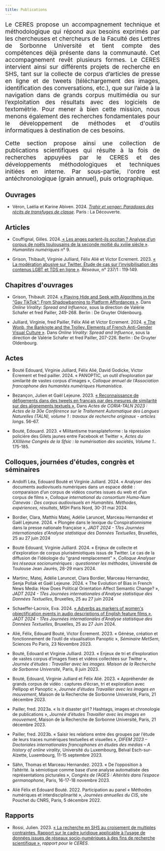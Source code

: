 ```yaml
---
title: Publications
---
```


<div style="position:relative; font-size:19px; text-align: justify; text-justify: inter-word;">Le CERES propose un accompagnement technique et méthodologique qui répond aux besoins exprimés par les chercheuses et chercheurs de la Faculté des Lettres de Sorbonne Université et tient compte des compétences déjà présente dans la communauté. Cet accompagnement revêt plusieurs formes. Le CERES intervient ainsi sur différents projets de recherche en SHS, tant sur la collecte de corpus d’articles de presse en ligne et de tweets (téléchargement des images, identification des conversations, etc.), que sur l’aide à la navigation dans de grands corpus multimédia ou sur l’exploitation des résultats avec des logiciels de textométrie. Pour mener à bien cette mission, nous menons également des recherches fondamentales pour le développement de méthodes et d'outils informatiques à destination de ces besoins.

Cette section propose ainsi une collection de publications scientifiques qui résulte à la fois de recherches appuyées par le CERES et des développements méthodologiques et techniques initiées en interne. Par sous-partie, l'ordre est antéchronologique (grain annuel), puis ortographique.</div>

## Ouvrages

- Véron, Laélia et Karine Abiven. 2024. [_Trahir et venger: Paradoxes des récits de transfuges de classe_](https://www.editionsladecouverte.fr/trahir_et_venger-9782348082610). Paris : La Découverte.

## Articles 

- Couffignal, Gilles. 2024.[ « Les anges parlent-ils occitan ? Analyse d’un corpus de noëls toulousains de la seconde moitié du xviiie siècle »](http://journals.openedition.org/revuehn/4043). _Humanités numériques_ n° 9.

- Grison, Thibault, Virginie Julliard, Félix Alié et Victor Ecrement. 2023. [« La modération abusive sur Twitter. Étude de cas sur l’invisibilisation des contenus LGBT et TDS en ligne »](https://shs.cairn.info/revue-reseaux-2023-1-page-119?lang=fr). _Réseaux_, n° 237/1 : 119‑149.

## Chapitres d'ouvrages

- Grison, Thibault. 2024. [« Playing Hide and Seek with Algorithms in the “Gay TikTok”: From Shadowbanning to Platform Affordances »](https://www.degruyter.com/document/doi/10.1515/9783111311371-013/html). Dans _Online Virality: Spread and Influence_, sous la direction de Valérie Schafer et fred Pailler, 249-268. Berlin : De Gruyter Oldenbourg.

- Julliard, Virginie, fred Pailler, Félix Alié et Victor Ecrement. 2024. [« The Wonb, the Banknote and the Trolley. Elements of French Anti-Gender Visual Culture »](https://www.degruyter.com/document/doi/10.1515/9783111311371-011/html). Dans _Online Virality: Spread and Influence_, sous la direction de Valérie Schafer et fred Pailler, 207-226. Berlin : De Gruyter Oldenbourg.

## Actes

- Bouté Edouard, Virginie Julliard, Félix Alié, David Godicke, Victor Écrement et fred pailler. 2024. « PANOPTIC, un outil d’exploration par similarité de vastes corpus d’images », _Colloque annuel de l’Association francophone des humanités numériques Humanistica_.

- Bezançon, Julien et Gaël Lejeune. 2023. [« Reconnaissance de défigements dans des tweets en français par des mesures de similarité sur des alignements textuels »](https://hal.science/hal-04130174/), Dans _Actes de CORIA-TALN 2023 : Actes de la 30e Conférence sur le Traitement Automatique des Langues Naturelles (TALN), volume 1 : travaux de recherche originaux - articles longs_. 56–67.

- Bouté, Edouard. 2023. « Militantisme transplateforme : la répression policière des Gilets jaunes entre Facebook et Twitter », _Actes du XXIIIème Congrès de la Sfsic : la numérisation des sociétés, Volume 1_.. 175-185.

## Colloques, journées d'études, congrès et séminaires

- Andolfi Léa, Edouard Bouté et Virginie Julliard. 2024. « Analyser des documents audiovisuels numériques dans un espace dédié : comparaison d’un corpus de vidéos courtes issues du web et d’un corpus de films », _Colloque international du consortium Huma-Num Canevas : Des corpus audiovisuels en Humanités. Méthodes, expériences, résultats_, MSH Paris Nord, 30-31 mai 2024.

- Bordier, Clara, Matthis Matej, Adélie Laruncet, Marceau Hernandez et Gaël Lejeune. 2024. « Plongée dans le lexique du Conspirationnisme dans la presse nationale française », _JADT 2024 - 17es Journées internationales d'Analyse statistique des Données Textuelles_, Bruxelles, 25 au 27 juin 2024

- Bouté Edouard, Virginie Julliard. 2024. « Enjeux de collecte et d’exploration de corpus plurisémiotiques issus de Twitter. Le cas de la diffusion de l’idéologie du "grand remplacement" », _Colloque Analyser les réseaux socionumériques : questionner les méthodes_, Université de Toulouse Jean Jaurès, 28-29 mars 2024.

- Martinc, Matej, Adélie Laruncet, Clara Bordier, Marceau Hernandez, Senja Pollak et Gaël Lejeune. 2024. « The Evolution of Bias in French News Media: How Does Political Orientation Affect Semantic Change? », _JADT 2024 - 17es Journées internationales d'Analyse statistique des Données Textuelles_, Bruxelles, 25 au 27 juin 2024

- Schaeffer-Lacroix, Eva. 2024. [« Adverbs as markers of women's objectification events in audio descriptions of English feature films »](https://hal.science/hal-04631271v1), _JADT 2024 - 17es Journées internationales d'Analyse statistique des Données Textuelles_, Bruxelles, 25 au 27 Juin 2024.

- Alié, Félix, Edouard Bouté, Victor Écrement. 2023. « Génèse, création et fonctionnement de l’outil de visualisation Panoptic », _Séminaire MetSem_, Sciences Po Paris, 23 Novembre 2023.

- Bouté, Edouard et Virginie Julliard. 2023. « Enjeux de tri et d’exploration de vastes corpus d’images fixes et vidéos collectées sur Twitter », _Journée d’études : Travailler avec les images. Maison de la Recherche de Sorbonne Université_, Paris, 8 juin 2023.

- Bouté, Edouard, Virginie Julliard et  Félix Alié. 2023. « Appréhender de grands corpus de vidéo : captures d’écran, tri et exploration avec Pellipop et Panoptic », _Journée d’études Travailler avec les images en mouvement_, Maison de la Recherche de Sorbonne Université, Paris, 21 décembre 2023.

- Pailler, fred. 2023a. « Is it disaster girl ? Hashtags, images et chronologie de publications », _Journée d’études Travailler avec les images en mouvement_, Maison de la Recherche de Sorbonne Université, Paris, 21 décembre 2023.

- Pailler, fred. 2023b. « Saisir les relations entre des groupes par l’étude de leurs traces numériques textuelles et visuelles », _DIFEM 2023 – Doctoriales internationales francophones en études des médias – A history of online virality_, Université du Luxembourg, Belval Esch-sur-Alzette, Luxembourg, 11-15 septembre 2023.

- Sähn, Thomas et Marceau Hernandez. 2023. « De l’opposition à l’altérité. la sémiotique comme base d’une analyse automatisée des représentations picturales », _Congrès de l’AGES : Altérités dans l’espace germanophone_, Paris, 16-17-18 novembre 2023.

- Alié Félix et Edouard Bouté. 2022. Participation au panel « Méthodes numériques et interdisciplinarité », _Journées annuelles du CIS_, site Pouchet du CNRS, Paris, 5 décembre 2022.

## Rapports

- Rossi, Julien. 2023. [« La recherche en SHS au croisement de multiples contraintes. Rapport sur le cadre juridique applicable à l’usage de données issues de réseaux socio-numériques à des fins de recherche scientifique »](../../podcasts/2022-04-09_rgpd_shs/), _rapport pour le CERES_.
